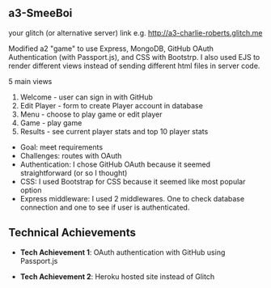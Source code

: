 ## a3-SmeeBoi

your glitch (or alternative server) link e.g. http://a3-charlie-roberts.glitch.me

Modified a2 "game" to use Express, MongoDB, GitHub OAuth Authentication (with Passport.js), and CSS with Bootstrp. I also used EJS to render different views instead of sending different html files in server code. 

5 main views
1) Welcome - user can sign in with GitHub
2) Edit Player - form to create Player account in database
3) Menu - choose to play game or edit player
4) Game - play game
5) Results - see current player stats and top 10 player stats

- Goal: meet requirements
- Challenges: routes with OAuth
- Authentication: I chose GitHub OAuth because it seemed straightforward (or so I thought)
- CSS: I used Bootstrap for CSS because it seemed like most popular option
- Express middleware: I used 2 middlewares. One to check database connection and one to see if user is authenticated. 


## Technical Achievements
- **Tech Achievement 1**: OAuth authentication with GitHub using Passport.js

- **Tech Achievement 2**: Heroku hosted site instead of Glitch

